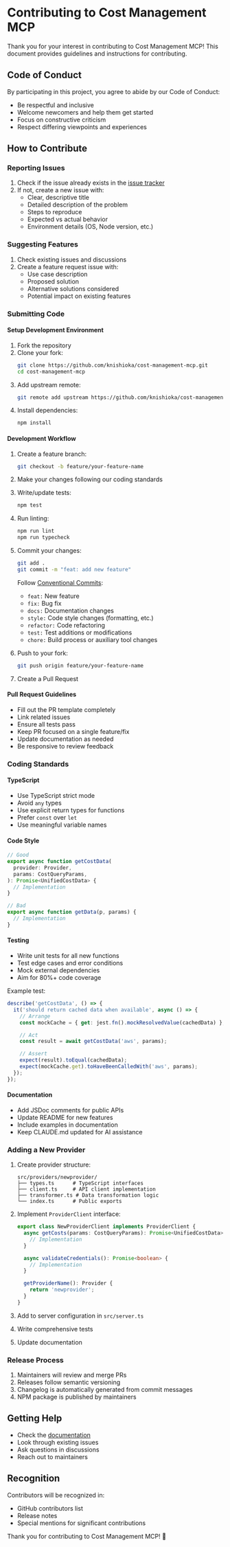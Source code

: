 # Contributing to Cost Management MCP

Thank you for your interest in contributing to Cost Management MCP! This document provides guidelines and instructions for contributing.

## Code of Conduct

By participating in this project, you agree to abide by our Code of Conduct:

- Be respectful and inclusive
- Welcome newcomers and help them get started
- Focus on constructive criticism
- Respect differing viewpoints and experiences

## How to Contribute

### Reporting Issues

1. Check if the issue already exists in the [issue tracker](https://github.com/knishioka/cost-management-mcp/issues)
2. If not, create a new issue with:
   - Clear, descriptive title
   - Detailed description of the problem
   - Steps to reproduce
   - Expected vs actual behavior
   - Environment details (OS, Node version, etc.)

### Suggesting Features

1. Check existing issues and discussions
2. Create a feature request issue with:
   - Use case description
   - Proposed solution
   - Alternative solutions considered
   - Potential impact on existing features

### Submitting Code

#### Setup Development Environment

1. Fork the repository
2. Clone your fork:
   ```bash
   git clone https://github.com/knishioka/cost-management-mcp.git
   cd cost-management-mcp
   ```
3. Add upstream remote:
   ```bash
   git remote add upstream https://github.com/knishioka/cost-management-mcp.git
   ```
4. Install dependencies:
   ```bash
   npm install
   ```

#### Development Workflow

1. Create a feature branch:

   ```bash
   git checkout -b feature/your-feature-name
   ```

2. Make your changes following our coding standards

3. Write/update tests:

   ```bash
   npm test
   ```

4. Run linting:

   ```bash
   npm run lint
   npm run typecheck
   ```

5. Commit your changes:

   ```bash
   git add .
   git commit -m "feat: add new feature"
   ```

   Follow [Conventional Commits](https://www.conventionalcommits.org/):

   - `feat:` New feature
   - `fix:` Bug fix
   - `docs:` Documentation changes
   - `style:` Code style changes (formatting, etc.)
   - `refactor:` Code refactoring
   - `test:` Test additions or modifications
   - `chore:` Build process or auxiliary tool changes

6. Push to your fork:

   ```bash
   git push origin feature/your-feature-name
   ```

7. Create a Pull Request

#### Pull Request Guidelines

- Fill out the PR template completely
- Link related issues
- Ensure all tests pass
- Keep PR focused on a single feature/fix
- Update documentation as needed
- Be responsive to review feedback

### Coding Standards

#### TypeScript

- Use TypeScript strict mode
- Avoid `any` types
- Use explicit return types for functions
- Prefer `const` over `let`
- Use meaningful variable names

#### Code Style

```typescript
// Good
export async function getCostData(
  provider: Provider,
  params: CostQueryParams,
): Promise<UnifiedCostData> {
  // Implementation
}

// Bad
export async function getData(p, params) {
  // Implementation
}
```

#### Testing

- Write unit tests for all new functions
- Test edge cases and error conditions
- Mock external dependencies
- Aim for 80%+ code coverage

Example test:

```typescript
describe('getCostData', () => {
  it('should return cached data when available', async () => {
    // Arrange
    const mockCache = { get: jest.fn().mockResolvedValue(cachedData) };

    // Act
    const result = await getCostData('aws', params);

    // Assert
    expect(result).toEqual(cachedData);
    expect(mockCache.get).toHaveBeenCalledWith('aws', params);
  });
});
```

#### Documentation

- Add JSDoc comments for public APIs
- Update README for new features
- Include examples in documentation
- Keep CLAUDE.md updated for AI assistance

### Adding a New Provider

1. Create provider structure:

   ```
   src/providers/newprovider/
   ├── types.ts      # TypeScript interfaces
   ├── client.ts     # API client implementation
   ├── transformer.ts # Data transformation logic
   └── index.ts      # Public exports
   ```

2. Implement `ProviderClient` interface:

   ```typescript
   export class NewProviderClient implements ProviderClient {
     async getCosts(params: CostQueryParams): Promise<UnifiedCostData> {
       // Implementation
     }

     async validateCredentials(): Promise<boolean> {
       // Implementation
     }

     getProviderName(): Provider {
       return 'newprovider';
     }
   }
   ```

3. Add to server configuration in `src/server.ts`

4. Write comprehensive tests

5. Update documentation

### Release Process

1. Maintainers will review and merge PRs
2. Releases follow semantic versioning
3. Changelog is automatically generated from commit messages
4. NPM package is published by maintainers

## Getting Help

- Check the [documentation](README.md)
- Look through existing issues
- Ask questions in discussions
- Reach out to maintainers

## Recognition

Contributors will be recognized in:

- GitHub contributors list
- Release notes
- Special mentions for significant contributions

Thank you for contributing to Cost Management MCP! 🎉
